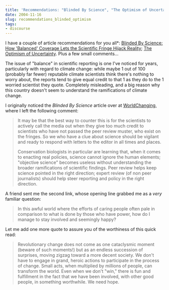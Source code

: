 ```yaml
---
title: 'Recommendations: "Blinded By Science", "The Optimism of Uncertainty'
date: 2004-11-16
slug: recommendations_blinded_optimism
tags:
- discourse
---
```


I have a couple of article recommendations for you all*: <a href=
"http://www.cjr.org/issues/2004/6/mooney-science.asp">Blinded By Science: How
'Balanced' Coverage Lets the Scientific Fringe Hijack Reality</a>; <a href=
"http://www.thenation.com/doc.mhtml?i=20040920&amp;s=zinn">The Optimism of
Uncertainty</a>. Plus a few small comments&hellip;

<!-- truncate -->

The issue of "balance" in scientific reporting is one I've
noticed for years, particularly with regard to climate change: while maybe 1
out of 100 (probably far fewer) reputable climate scientists think
there's nothing to worry about, the reports tend to give equal credit to
that 1 as they do to the 1 worried scientist they quote. Completely
misleading, and a big reason why this country doesn't seem to understand
the ramifications of climate change.

I originally noticed the _Blinded By Science_ article over at [WorldChanging](http://www.worldchanging.com/archives/001562.html),
where I left the following comment:

> It may be that the best way to counter this is for the scientists to
> actively call the media out when they give too much credit to scientists
> who have not passed the peer review muster, who exist on the fringes. So we
> who have a clue about science should be vigilant and ready to respond with
> letters to the editor in all times and places.
>
> Conservation biologists in particular are learning that, when it comes
> to enacting real policies, science cannot ignore the human elements;
> "objective science" becomes useless without understanding the
> broader ramifications of scientific findings. Peer review helps keep
> science pointed in the right direction; expert review (of non peer
> journalists) should help steer reporting and policy in the right
> direction.

A friend sent me the second link, whose opening line grabbed me as a
_very_ familiar question:

> In this awful world where the efforts of caring people often pale in
> comparison to what is done by those who have power, how do I manage to stay
> involved and seemingly happy?

Let me add one more quote to assure you of the worthiness of this quick
read:

> Revolutionary change does not come as one cataclysmic moment (beware of
> such moments!) but as an endless succession of surprises, moving zigzag
> toward a more decent society. We don't have to engage in grand, heroic
> actions to participate in the process of change. Small acts, when
> multiplied by millions of people, can transform the world. Even when we
> don't "win," there is fun and fulfillment in the fact that we
> have been involved, with other good people, in something worthwhile. We
> need hope.
